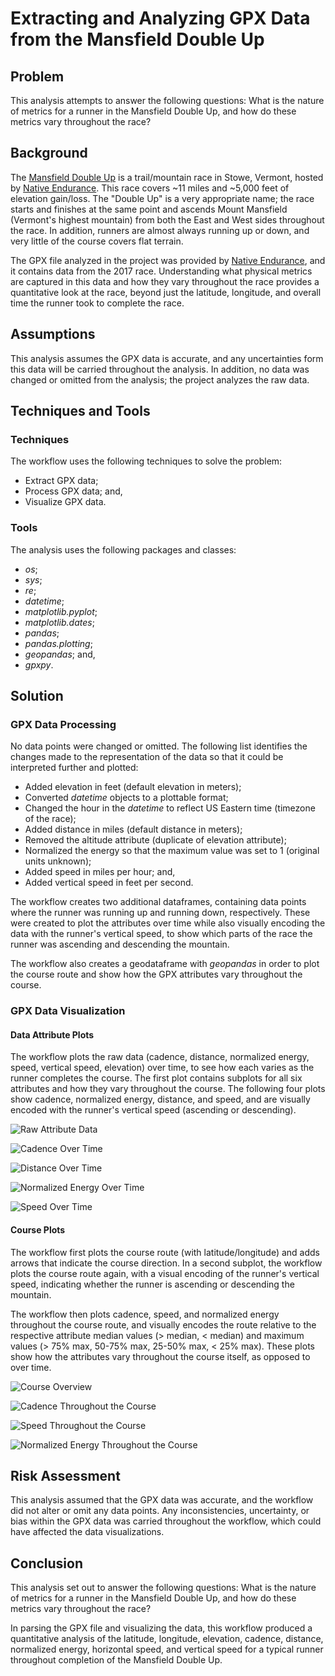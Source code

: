 # Extracting and Analyzing GPX Data from the Mansfield Double Up

## Problem

This analysis attempts to answer the following questions: What is the nature of metrics for a runner in the Mansfield Double Up, and how do these metrics vary throughout the race?

## Background

The [Mansfield Double Up](http://www.nativeendurance.com/mansfielddoubleup.html) is a trail/mountain race in Stowe, Vermont, hosted by [Native Endurance](http://www.nativeendurance.com/). This race covers ~11 miles and ~5,000 feet of elevation gain/loss. The "Double Up" is a very appropriate name; the race starts and finishes at the same point and ascends Mount Mansfield (Vermont's highest mountain) from both the East and West sides throughout the race. In addition, runners are almost always running up or down, and very little of the course covers flat terrain.

The GPX file analyzed in the project was provided by [Native Endurance](http://www.nativeendurance.com/), and it contains data from the 2017 race. Understanding what physical metrics are captured in this data and how they vary throughout the race provides a quantitative look at the race, beyond just the latitude, longitude, and overall time the runner took to complete the race.

## Assumptions

This analysis assumes the GPX data is accurate, and any uncertainties form this data will be carried throughout the analysis. In addition, no data was changed or omitted from the analysis; the project analyzes the raw data.

## Techniques and Tools

### Techniques

The workflow uses the following techniques to solve the problem:

* Extract GPX data;
* Process GPX data; and,
* Visualize GPX data.

### Tools

The analysis uses the following packages and classes:

* *os*;
* *sys*;
* *re*;
* *datetime*;
* *matplotlib.pyplot*;
* *matplotlib.dates*;
* *pandas*;
* *pandas.plotting*;
* *geopandas*; and,
* *gpxpy*.

## Solution

### GPX Data Processing

No data points were changed or omitted. The following list identifies the changes made to the representation of the data so that it could be interpreted further and plotted:

* Added elevation in feet (default elevation in meters);
* Converted *datetime* objects to a plottable format;
* Changed the hour in the *datetime* to reflect US Eastern time (timezone of the race);
* Added distance in miles (default distance in meters);
* Removed the altitude attribute (duplicate of elevation attribute);
* Normalized the energy so that the maximum value was set to 1 (original units unknown);
* Added speed in miles per hour; and,
* Added vertical speed in feet per second.

The workflow creates two additional dataframes, containing data points where the runner was running up and running down, respectively. These were created to plot the attributes over time while also visually encoding the data with the runner's vertical speed, to show which parts of the race the runner was ascending and descending the mountain.

The workflow also creates a geodataframe with *geopandas* in order to plot the course route and show how the GPX attributes vary throughout the course.

### GPX Data Visualization

#### Data Attribute Plots

The workflow plots the raw data (cadence, distance, normalized energy, speed, vertical speed, elevation) over time, to see how each varies as the runner completes the course. The first plot contains subplots for all six attributes and how they vary throughout the course. The following four plots show cadence, normalized energy, distance, and speed, and are visually encoded with the runner's vertical speed (ascending or descending).

![Raw Attribute Data](04-graphics-outputs/double-up-gpx-data-figure-01.png)

![Cadence Over Time](04-graphics-outputs/double-up-gpx-data-figure-02.png)

![Distance Over Time](04-graphics-outputs/double-up-gpx-data-figure-03.png)

![Normalized Energy Over Time](04-graphics-outputs/double-up-gpx-data-figure-04.png)

![Speed Over Time](04-graphics-outputs/double-up-gpx-data-figure-05.png)

#### Course Plots

The workflow first plots the course route (with latitude/longitude) and adds arrows that indicate the course direction. In a second subplot, the workflow plots the course route again, with a visual encoding of the runner's vertical speed, indicating whether the runner is ascending or descending the mountain.

The workflow then plots cadence, speed, and normalized energy throughout the course route, and visually encodes the route relative to the respective attribute median values (> median, < median) and maximum values (> 75% max, 50-75% max, 25-50% max, < 25% max). These plots show how the attributes vary throughout the course itself, as opposed to over time.  

![Course Overview](04-graphics-outputs/double-up-gpx-data-figure-06.png)

![Cadence Throughout the Course](04-graphics-outputs/double-up-gpx-data-figure-07.png)

![Speed Throughout the Course](04-graphics-outputs/double-up-gpx-data-figure-08.png)

![Normalized Energy Throughout the Course](04-graphics-outputs/double-up-gpx-data-figure-09.png)

## Risk Assessment

This analysis assumed that the GPX data was accurate, and the workflow did not alter or omit any data points. Any inconsistencies, uncertainty, or bias within the GPX data was carried throughout the workflow, which could have affected the data visualizations.

## Conclusion

This analysis set out to answer the following questions: What is the nature of metrics for a runner in the Mansfield Double Up, and how do these metrics vary throughout the race?

In parsing the GPX file and visualizing the data, this workflow produced a quantitative analysis of the latitude, longitude, elevation, cadence, distance, normalized energy, horizontal speed, and vertical speed for a typical runner throughout completion of the Mansfield Double Up.
